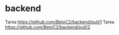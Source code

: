 # backend

Tarea https://github.com/BetoC2/backend/pull/1
Tarea https://github.com/BetoC2/backend/pull/2